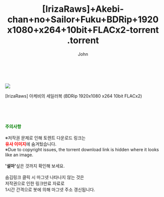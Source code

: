 ﻿---
layout: post
title:  "                   [IrizaRaws]+Akebi-chan+no+Sailor+Fuku+BDRip+1920x1080+x264+10bit+FLACx2-torrent                .torrent"
author: John
categories: [ 애니/만화 ]
tags: [  ]
image: https://torrentrj58.com/uploadfile/full/ad0985f88ad7c43a21d2fd3a6538eef0390d82b8.jpg 
description: "                   [IrizaRaws]+Akebi-chan+no+Sailor+Fuku+BDRip+1920x1080+x264+10bit+FLACx2-torrent                 torrent 정보 공유"
toc: true
toc_sticky: true
---

<br>
<p><img src="https://torrentrj58.com/uploadfile/full/ad0985f88ad7c43a21d2fd3a6538eef0390d82b8.jpg"/></p>
 [IrizaRaws] 아케비의 세일러복 (BDRip 1920x1080 x264 10bit FLACx2)  
    
<br><br><br>
<p data-ke-size="size16"><b><span style="color: green;">주의사항</span></b><br /><br />※저작권 문제로 인해 토렌트 다운로드 링크는<br /><b><span style="color: red;">유사 이미지</span></b>에 숨겨뒀습니다.<br />※Due to copyright issues, the torrent download link is hidden where it looks like an image.<br /><br /><b>'설마'</b>싶은 것까지 확인해 보세요.<br /><br />숨김링크 클릭 시 마그넷 나타나지 않는 것은<br />저작권으로 인한 링크만료 자료로<br />1시간 간격으로 봇에 의해 마그넷 주소 갱신됩니다.</p>

